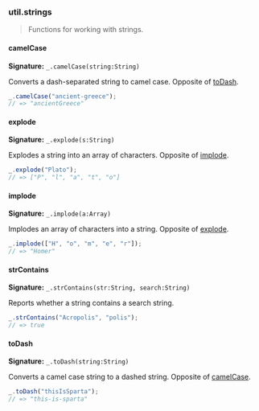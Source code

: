 ### util.strings

> Functions for working with strings.

#### camelCase

**Signature:** `_.camelCase(string:String)`

Converts a dash-separated string to camel case. Opposite of [toDash](#todash).

```javascript
_.camelCase("ancient-greece");
// => "ancientGreece"
```

#### explode

**Signature:** `_.explode(s:String)`

Explodes a string into an array of characters. Opposite of [implode](#implode).

```javascript
_.explode("Plato");
// => ["P", "l", "a", "t", "o"]
```

#### implode

**Signature:** `_.implode(a:Array)`

Implodes an array of characters into a string. Opposite of [explode](#explode).

```javascript
_.implode(["H", "o", "m", "e", "r"]);
// => "Homer"
```

#### strContains

**Signature:** `_.strContains(str:String, search:String)`

Reports whether a string contains a search string.

```javascript
_.strContains("Acropolis", "polis");
// => true
```

#### toDash

**Signature:** `_.toDash(string:String)`

Converts a camel case string to a dashed string. Opposite of [camelCase](#camelcase).

```javascript
_.toDash("thisIsSparta");
// => "this-is-sparta"
```
